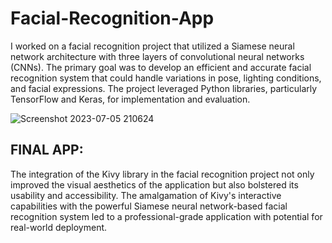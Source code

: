 # Facial-Recognition-App

I worked on a facial recognition project that utilized a 
Siamese neural network architecture with three layers of convolutional neural 
networks (CNNs). The primary goal was to develop an efficient and accurate 
facial recognition system that could handle variations in pose, lighting 
conditions, and facial expressions. The project leveraged Python libraries, 
particularly TensorFlow and Keras, for implementation and evaluation.

![Screenshot 2023-07-05 210624](https://github.com/Baibhab01/Facial-Recognition-App/assets/86152376/21d73ffd-0798-44ff-b70b-44c9401fc37d)

## FINAL APP:
The integration of the Kivy library in the facial recognition project not only 
improved the visual aesthetics of the application but also bolstered its usability 
and accessibility. The amalgamation of Kivy's interactive capabilities with the 
powerful Siamese neural network-based facial recognition system led to a 
professional-grade application with potential for real-world deployment.


